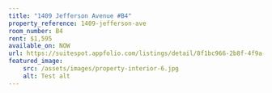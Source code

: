 ```yaml
---
title: "1409 Jefferson Avenue #B4"
property_reference: 1409-jefferson-ave
room_number: B4
rent: $1,595
available_on: NOW
url: https://suitespot.appfolio.com/listings/detail/8f1bc966-2b8f-4f9a-8452-f7aa1d3a6236
featured_image:
    src: /assets/images/property-interior-6.jpg
    alt: Test alt
---
```

